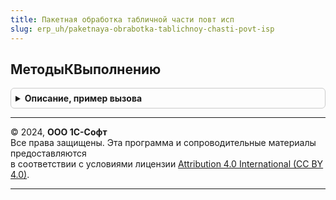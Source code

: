 ```yaml
---
title: Пакетная обработка табличной части повт исп
slug: erp_uh/paketnaya-obrabotka-tablichnoy-chasti-povt-isp
---
```



## МетодыКВыполнению
<details style="margin: 1em 0; padding: 0.5em; border: 1px solid #ccc; border-radius: 6px;">

<summary style="font-weight: bold; cursor: pointer;">Описание, пример вызова</summary>

```bsl

// Методы к выполнению.
//
// Возвращаемое значение:
//  ТаблицаЗначений - Методы к выполнению:
// * Обработка - Строка - Имя действия, которое требуется произвести над строкой табличной части.
// * Метод - Строка - Путь к экспортному методу, который выполняет указанное в колонке Обработка действие.
// * Порядок - Число - Приоритет выполнения действия над строкой.
//
Функция МетодыКВыполнению() Экспорт
```

Пример вызова
```bsl
Результат = ПакетнаяОбработкаТабличнойЧастиПовтИсп.МетодыКВыполнению() 
```
</details>

---

© 2024, **ООО 1С-Софт**  
Все права защищены. Эта программа и сопроводительные материалы предоставляются  
в соответствии с условиями лицензии [Attribution 4.0 International (CC BY 4.0)](https://creativecommons.org/licenses/by/4.0/legalcode).

---

